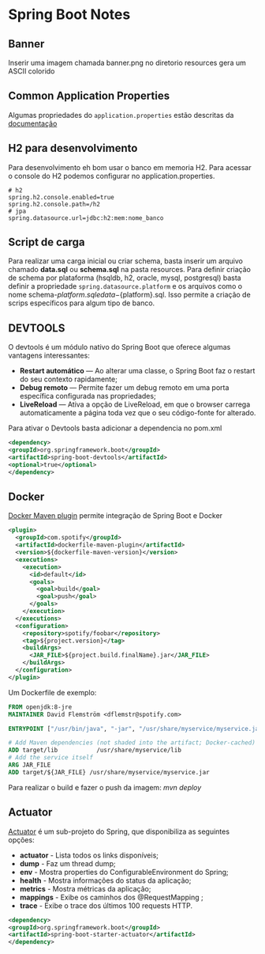 # Spring Boot Notes

## Banner
Inserir uma imagem chamada banner.png no diretorio resources gera um ASCII colorido

## Common Application Properties
 Algumas propriedades do `application.properties` estão descritas da [documentação](https://docs.spring.io/spring-boot/docs/current/reference/html/common-application-properties.html)

## H2 para desenvolvimento
Para desenvolvimento eh bom usar o banco em memoria H2.
Para acessar o console do H2 podemos configurar no application.properties.
```
# h2
spring.h2.console.enabled=true
spring.h2.console.path=/h2
# jpa
spring.datasource.url=jdbc:h2:mem:nome_banco
```
## Script de carga
Para realizar uma carga inicial ou criar schema, basta inserir um arquivo chamado **data.sql** ou **schema.sql** na pasta resources. Para definir criação de schema por plataforma (hsqldb, h2, oracle, mysql, postgresql) basta definir a propriedade `spring.datasource.platform` e os arquivos como o nome 
schema-${platform}.sql e data-${platform}.sql. Isso permite a criação de scrips específicos para algum tipo de banco.

## DEVTOOLS
O devtools é um módulo nativo do Spring Boot que oferece
algumas vantagens interessantes:
* **Restart automático** — Ao alterar uma classe, o Spring
Boot faz o restart do seu contexto rapidamente;
* **Debug remoto** — Permite fazer um debug remoto em
uma porta específica configurada nas propriedades;
* **LiveReload** — Ativa a opção de LiveReload, em que o
browser carrega automaticamente a página toda vez
que o seu código-fonte for alterado.

Para ativar o Devtools basta adicionar a dependencia no pom.xml
```xml
<dependency>
<groupId>org.springframework.boot</groupId>
<artifactId>spring-boot-devtools</artifactId>
<optional>true</optional>
</dependency>
```
## Docker
[Docker Maven plugin](https://github.com/spotify/dockerfile-maven) permite integração de Spring Boot e Docker
```xml
<plugin>
  <groupId>com.spotify</groupId>
  <artifactId>dockerfile-maven-plugin</artifactId>
  <version>${dockerfile-maven-version}</version>
  <executions>
    <execution>
      <id>default</id>
      <goals>
        <goal>build</goal>
        <goal>push</goal>
      </goals>
    </execution>
  </executions>
  <configuration>
    <repository>spotify/foobar</repository>
    <tag>${project.version}</tag>
    <buildArgs>
      <JAR_FILE>${project.build.finalName}.jar</JAR_FILE>
    </buildArgs>
  </configuration>
</plugin>
```
Um Dockerfile de exemplo:
```Dockerfile
FROM openjdk:8-jre
MAINTAINER David Flemström <dflemstr@spotify.com>

ENTRYPOINT ["/usr/bin/java", "-jar", "/usr/share/myservice/myservice.jar"]

# Add Maven dependencies (not shaded into the artifact; Docker-cached)
ADD target/lib           /usr/share/myservice/lib
# Add the service itself
ARG JAR_FILE
ADD target/${JAR_FILE} /usr/share/myservice/myservice.jar
```
Para realizar o build e fazer o push da imagem: _mvn deploy_

## Actuator
[Actuator](http://docs.spring.io/spring-boot/docs/current/reference/htmlsingle/#production-ready-endpoints) é um sub-projeto do Spring, que disponibiliza as seguintes opções:
*  **actuator** - Lista todos os links disponíveis;
* **dump** - Faz um thread dump;
* **env** - Mostra properties do ConfigurableEnvironment do Spring;
* **health** - Mostra informações do status da aplicação;
* **metrics** - Mostra métricas da aplicação;
* **mappings** - Exibe os caminhos dos @RequestMapping ;
* **trace**  - Exibe o trace dos últimos 100 requests HTTP.
```xml
<dependency>
<groupId>org.springframework.boot</groupId>
<artifactId>spring-boot-starter-actuator</artifactId>
</dependency>
```